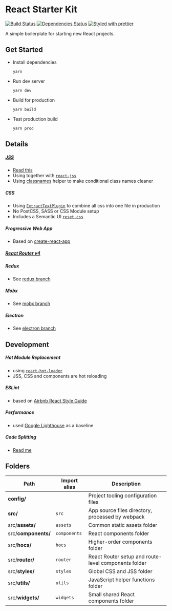 # React Starter Kit
[![Build Status][build-badge]][build] [![Dependencies Status][dependencies-badge]][dependencies] [![Styled with prettier][prettier-badge]][prettier]

[build-badge]: https://img.shields.io/travis/xiaofan2406/react-starter-kit.svg?style=flat-square
[build]: https://travis-ci.org/xiaofan2406/react-starter-kit
[dependencies-badge]: https://img.shields.io/david/xiaofan2406/react-starter-kit.svg?style=flat-square
[dependencies]: https://david-dm.org/xiaofan2406/react-starter-kit
[prettier-badge]: https://img.shields.io/badge/styled_with-prettier-ff69b4.svg?style=flat-square
[prettier]: https://github.com/prettier/prettier

A simple boilerplate for starting new React projects.


## Get Started
- Install dependencies
  ```
  yarn
  ```

- Run dev server
  ```
  yarn dev
  ```

- Build for production
  ```
  yarn build
  ```

- Test production build
  ```
  yarn prod
  ```


## Details

##### [JSS](https://github.com/cssinjs/jss)
  - [Read this](https://github.com/oliviertassinari/a-journey-toward-better-style)
  - Using together with [`react-jss`](https://github.com/cssinjs/react-jss)
  - Using [classnames](https://github.com/JedWatson/classnames) helper to make conditional class names cleaner

##### CSS
  - Using [`ExtractTextPlugin`](https://github.com/webpack/extract-text-webpack-plugin) to combine all css into one file in production
  - No PostCSS, SASS or CSS Module setup
  - Includes a Semantic UI [`reset.css`](https://github.com/Semantic-Org/Semantic-UI/blob/master/dist/components/reset.css)

##### Progressive Web App
  - Based on [create-react-app](https://github.com/facebookincubator/create-react-app/blob/master/packages/react-scripts/template/README.md#making-a-progressive-web-app)

##### [React Router v4](https://reacttraining.com/react-router)

##### Redux
  - See [redux branch](https://github.com/xiaofan2406/react-starter-kit/tree/redux)

##### Mobx
  - See [mobx branch](https://github.com/xiaofan2406/react-starter-kit/tree/mobx)

##### Electron
  - See [electron branch](https://github.com/xiaofan2406/react-starter-kit/tree/electron)


## Development

##### Hot Module Replacement
  - using [`react-hot-loader`](https://github.com/gaearon/react-hot-loader/tree/next)
  - JSS, CSS and components are hot reloading

##### ESLint
  - based on [Airbnb React Style Guide](https://github.com/airbnb/javascript/tree/master/react)

##### Performance
  - used [Google Lighthouse](https://developers.google.com/web/tools/lighthouse/) as a baseline

##### Code Splitting
  - [Read me](https://medium.com/webpack/predictable-long-term-caching-with-webpack-d3eee1d3fa31)


## Folders
Path                | Import alias | Description
------------------- | ------------ | ----------------------------------------------------
**config/**         |              | Project tooling configuration files
**src/**            | `src`        | App source files directory, processed by webpack
src/**assets/**     | `assets`     | Common static assets folder
src/**components/** | `components` | React components folder
src/**hocs/**       | `hocs`       | Higher-order components folder
src/**router/**     | `router`     | React Router setup and route-level components folder
src/**styles/**     | `styles`     | Global CSS and JSS folder
src/**utils/**      | `utils`      | JavaScript helper functions folder
src/**widgets/**    | `widgets`    | Small shared React components folder

